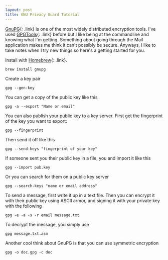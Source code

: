 ```yaml
---
layout: post
title: GNU Privacy Guard Tutorial
---
```


[GnuPG](https://www.gnupg.org/){: .link} is one of the most widely distributed encryption tools. I've used [GPGTools](https://gpgtools.org/){: .link} before but I like being at the commandline and knowing what I'm getting. Something about going through the Mail application makes me think it can't possibly be secure. Anyways, I like to take notes when I try new things so here's a getting started for you.

Install with [Homebrew](http://brew.sh/){: .link}.

    brew install gnupg

Create a key pair

    gpg --gen-key

You can get a copy of the public key like this

    gpg -a --export "Name or email"

You can also publish your public key to a key server. First get the fingerprint of the key you want to export:

    gpg --fingerprint

Then send it off like this

    gpg --send-keys "fingerprint of your key"

If someone sent you their public key in a file, you and import it like this

    gpg --import pub.key

Or you can search for them on a public key server

    gpg --search-keys "name or email address"

To send a message, first write it up in a text file. Then you can encrypt it with their public key using ASCII armor, and signing it with your private key with the following

    gpg -e -a -s -r email message.txt

To decrypt the message, you simply use

    gpg message.txt.asm

Another cool think about GnuPG is that you can use symmetric encryption

    gpg -o doc.gpg -c doc